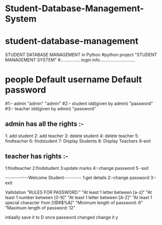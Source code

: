 # Student-Database-Management-System
# student-database-management
STUDENT DATABASE MANAGEMENT in Python
#python project
"STUDENT MANAGEMENT SYSTEM"
#.................login info.............................
#     people     Default username        Default password
#1:-   admin       "admin"                "admin"
#2:-   student   idd(given by admin)      "password"
#3:-  teacher    idd(given by admin)      "password"

admin has all the rights :-
------------------------------
1: add student
2: add teacher 
3: delete student 
4: delete teacher 
5: findteacher
6: findstudent
7: Display Students 
8: Display Teachers
9-exit

teacher  has  rights :-
-------------------------
1:findteacher
2:findstudent
3:update marks
4:-change password
5- exit

------------Welcome Student---------
1:get details
2:-change password
3:-exit

Vallidation
"RULES FOR PASSWORD:"
        "At least 1 letter between [a-z]"
        "At least 1 number between [0-9]"
        "At least 1 letter between [A-Z]"
        "At least 1 special character from [!@#$%&]"
        "Minimum length of password: 6"
        "Maximum length of password: 12"
	
intiaally save it to D once password changed change it y
